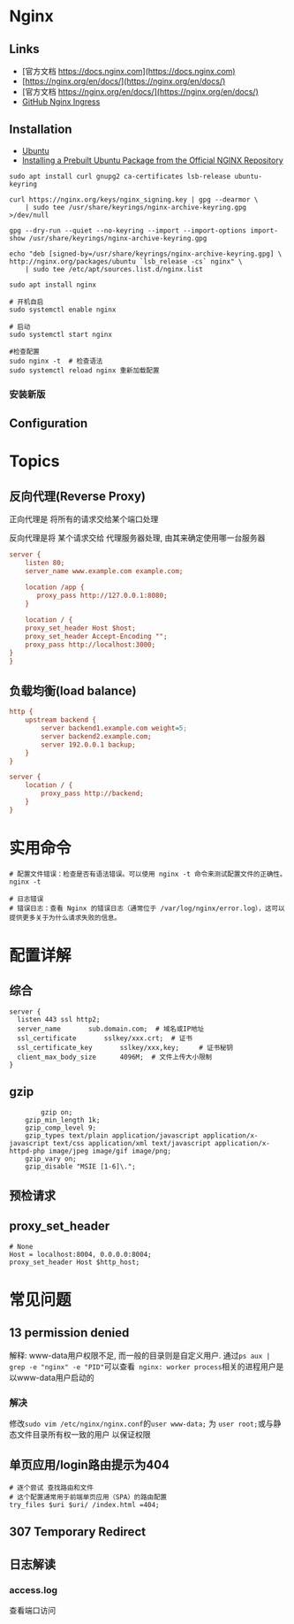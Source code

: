 # Nginx

> 
>
> 

## Links

- [官方文档 https://docs.nginx.com](https://docs.nginx.com)
- [https://nginx.org/en/docs/](https://nginx.org/en/docs/)
- [官方文档 https://nginx.org/en/docs/](https://nginx.org/en/docs/)
- [GitHub Nginx Ingress](https://github.com/kubernetes/ingress-nginx)

## Installation

- [Ubuntu](https://nginx.org/en/linux_packages.html#Ubuntu)
- [Installing a Prebuilt Ubuntu Package from the Official NGINX Repository ](https://docs.nginx.com/nginx/admin-guide/installing-nginx/installing-nginx-open-source/#installing-prebuilt-ubuntu-packages)

```shell
sudo apt install curl gnupg2 ca-certificates lsb-release ubuntu-keyring

curl https://nginx.org/keys/nginx_signing.key | gpg --dearmor \
    | sudo tee /usr/share/keyrings/nginx-archive-keyring.gpg >/dev/null

gpg --dry-run --quiet --no-keyring --import --import-options import-show /usr/share/keyrings/nginx-archive-keyring.gpg

echo "deb [signed-by=/usr/share/keyrings/nginx-archive-keyring.gpg] \
http://nginx.org/packages/ubuntu `lsb_release -cs` nginx" \
    | sudo tee /etc/apt/sources.list.d/nginx.list

sudo apt install nginx

# 开机自启
sudo systemctl enable nginx

# 启动
sudo systemctl start nginx

#检查配置
sudo nginx -t  # 检查语法
sudo systemctl reload nginx 重新加载配置

```

### 安装新版

## Configuration

# Topics

## 反向代理(Reverse Proxy)

正向代理是 将所有的请求交给某个端口处理

反向代理是将 某个请求交给 代理服务器处理, 由其来确定使用哪一台服务器



```ini
server {
    listen 80;
    server_name www.example.com example.com;

    location /app {
       proxy_pass http://127.0.0.1:8080;
    }
    
    location / {
    proxy_set_header Host $host;
    proxy_set_header Accept-Encoding "";
    proxy_pass http://localhost:3000;
}
}
```



## 负载均衡(load balance)



```ini
http {
    upstream backend {
        server backend1.example.com weight=5;
        server backend2.example.com;
        server 192.0.0.1 backup;
    }
}

server {
    location / {
        proxy_pass http://backend;
    }
}
```

# 实用命令

```shell
# 配置文件错误：检查是否有语法错误。可以使用 nginx -t 命令来测试配置文件的正确性。
nginx -t 

# 日志错误
# 错误日志：查看 Nginx 的错误日志（通常位于 /var/log/nginx/error.log），这可以提供更多关于为什么请求失败的信息。
```



# 配置详解

## 综合

```nginx
server {
  listen 443 ssl http2;
  server_name		sub.domain.com;  # 域名或IP地址
  ssl_certificate		sslkey/xxx.crt;  # 证书
  ssl_certificate_key		sslkey/xxx,key;		# 证书秘钥
  client_max_body_size		4096M;  # 文件上传大小限制
}
```



## gzip

```shell
		gzip on;
    gzip_min_length 1k;
    gzip_comp_level 9;
    gzip_types text/plain application/javascript application/x-javascript text/css application/xml text/javascript application/x-httpd-php image/jpeg image/gif image/png;
    gzip_vary on;
    gzip_disable "MSIE [1-6]\.";
```



## 预检请求



## proxy_set_header

```nginx
# None
Host = localhost:8004, 0.0.0.0:8004; 
proxy_set_header Host $http_host;
```



# 常见问题

## 13 permission denied

解释: www-data用户权限不足, 而一般的目录则是自定义用户. 通过`ps aux | grep -e "nginx" -e "PID"`可以查看` nginx: worker process`相关的进程用户是以www-data用户启动的

### 解决

修改`sudo vim /etc/nginx/nginx.conf`的`user www-data;` 为 `user root;`或与静态文件目录所有权一致的用户 以保证权限

## 单页应用/login路由提示为404



```nginx
# 逐个尝试 查找路由和文件
# 这个配置通常用于前端单页应用（SPA）的路由配置
try_files $uri $uri/ /index.html =404;
```

## 307 Temporary Redirect

## 日志解读



### access.log

查看端口访问
